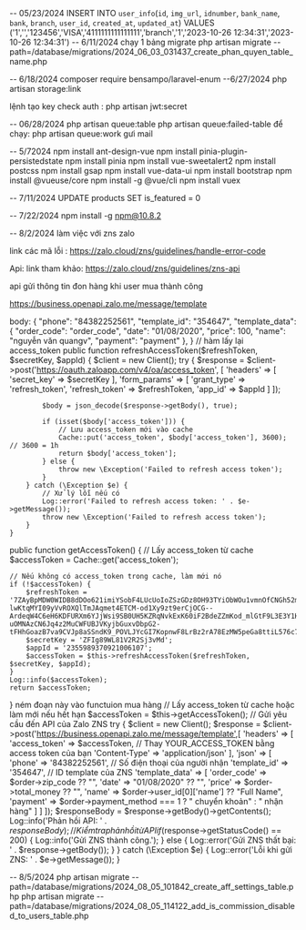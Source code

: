 -- 05/23/2024
INSERT INTO `user_info`(`id`, `img_url`, `idnumber`, `bank_name`, `bank`, `branch`, `user_id`, `created_at`, `updated_at`) 
VALUES ('1','','123456','VISA','4111111111111111','branch','1','2023-10-26 12:34:31','2023-10-26 12:34:31')
-- 6/11/2024
chạy 1 bảng migrate
   php artisan migrate --path=/database/migrations/2024_06_03_031437_create_phan_quyen_table_name.php 


-- 6/18/2024
composer require bensampo/laravel-enum
--6/27/2024
php artisan storage:link

lệnh tạo key check auth : php artisan jwt:secret 

-- 06/28/2024
php artisan queue:table
php artisan queue:failed-table
để chạy: php artisan queue:work gưi mail



-- 5/72024
 npm install ant-design-vue
npm install pinia-plugin-persistedstate
npm install pinia
npm install vue-sweetalert2
npm install postcss
npm install gsap
npm install vue-data-ui
npm install bootstrap
npm install @vueuse/core
npm install -g @vue/cli
npm install vuex

-- 7/11/2024
UPDATE products
SET is_featured = 0

-- 7/22/2024
npm install -g npm@10.8.2



-- 8/2/2024 
làm việc với zns zalo 

link các mã lỗi : https://zalo.cloud/zns/guidelines/handle-error-code

Api: link tham khảo: https://zalo.cloud/zns/guidelines/zns-api

api gửi thông tin đon hàng khi user mua thành công 


https://business.openapi.zalo.me/message/template


body:
{
    "phone": "84382252561",
    "template_id": "354647",
    "template_data": {
       "order_code": "order_code",
        "date": "01/08/2020",
        "price": 100,
        "name": "nguyễn văn quangv",
        "payment": "payment"
    }, 
}
// hàm lấy lại access_token
 public function refreshAccessToken($refreshToken, $secretKey, $appId)
    {
        $client = new Client();
        try {
            $response = $client->post('https://oauth.zaloapp.com/v4/oa/access_token', [
                'headers' => [
                    'secret_key' => $secretKey
                ],
                'form_params' => [
                    'grant_type' => 'refresh_token',
                    'refresh_token' => $refreshToken,
                    'app_id' => $appId
                ]
            ]);
    
            $body = json_decode($response->getBody(), true);
    
            if (isset($body['access_token'])) {
                // Lưu access_token mới vào cache
                Cache::put('access_token', $body['access_token'], 3600); // 3600 = 1h
                return $body['access_token'];
            } else {
                throw new \Exception('Failed to refresh access token');
            }
        } catch (\Exception $e) {
            // Xử lý lỗi nếu có
            Log::error('Failed to refresh access token: ' . $e->getMessage());
            throw new \Exception('Failed to refresh access token');
        }
    }

public function getAccessToken()
{
    // Lấy access_token từ cache
    $accessToken = Cache::get('access_token');

    // Nếu không có access_token trong cache, làm mới nó
    if (!$accessToken) {
        $refreshToken = '7ZAyBpMDW0WIDB8dDOo621imiYSobF4LUcUoIoZSzGDz8OH93TYiObWOu1vmnOfCNGh52mVLytDf6Beu9-lwKtqMYI09yVvROXQlTmJAqmet4ETCM-od1Xy9zt9erCjOCG--ArdeqW4C6eH6KDFURXm6YJjWsi9SB0UH5KZRqNvkExK60iF2BdeZZmKod_mlGtF9L3E3Y1HZVBnFAS3i7WuWZ7OXa-uOMNAzCN6Jq4z2MuCWFUBJVKyjbGuxvDbpG2-tFHhGoazB7va9CVJp8aSSndK9_POVLJYcGI7KopnwF8LrBz2rA78EzMW5peGa8ttiL576c7yuUyKJHPIBMGHJmXbgjlT74MkK86xOv6eyFuCNLeteUmfnbGTuhDfS0adkT7xtXXipEi537ee57pIMYmC';
        $secretKey = 'ZFIg89WL81V2R2Sj3vMd';
        $appId = '2355989370921006107';
        $accessToken = $this->refreshAccessToken($refreshToken, $secretKey, $appId);
    }
    Log::info($accessToken);
    return $accessToken;
}
ném đoạn này vào functuion mua hàng
// Lấy access_token từ cache hoặc làm mới nếu hết hạn
            $accessToken = $this->getAccessToken();
            // Gửi yêu cầu đến API của Zalo ZNS
            try {
                $client = new Client();
                $response = $client->post('https://business.openapi.zalo.me/message/template',[
                    'headers' => [
                        'access_token' => $accessToken, // Thay YOUR_ACCESS_TOKEN bằng access token của bạn
                        'Content-Type' => 'application/json'
                    ],
                    'json' => [
                        'phone' => '84382252561', // Số điện thoại của người nhận
                        'template_id' => '354647', // ID template của ZNS
                        'template_data' => [
                            'order_code' => $order->zip_code ?? "",
                            'date' => "01/08/2020" ?? "",
                            'price' => $order->total_money ?? "",
                            'name' => $order->user_id[0]['name'] ?? "Full Name",
                            'payment' => $order->payment_method === 1 ? " chuyển khoản" : " nhận hàng"
                        ]
                    ]
                ]);
                $responseBody = $response->getBody()->getContents();
                Log::info('Phản hồi API: ' . $responseBody);
                // Kiểm tra phản hồi từ API
                if ($response->getStatusCode() == 200) {
                    Log::info('Gửi ZNS thành công.');
                } else {
                    Log::error('Gửi ZNS thất bại: ' . $response->getBody());
                }
            } catch (\Exception $e) {
                Log::error('Lỗi khi gửi ZNS: ' . $e->getMessage());
            }

-- 8/5/2024
php artisan migrate --path=/database/migrations/2024_08_05_101842_create_aff_settings_table.php
php artisan migrate --path=/database/migrations/2024_08_05_114122_add_is_commission_disabled_to_users_table.php